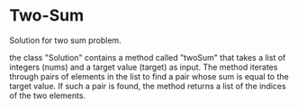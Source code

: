 # Two-Sum
Solution for two sum problem.

the class "Solution" contains a method called "twoSum" that takes a list of integers (nums) and a target value (target) as input. The method iterates through pairs of elements in the list to find a pair whose sum is equal to the target value. If such a pair is found, the method returns a list of the indices of the two elements.
